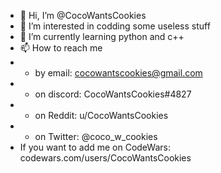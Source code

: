 - 👋 Hi, I’m @CocoWantsCookies
- 👀 I’m interested in codding some useless stuff
- 🌱 I’m currently learning python and c++
- 📫 How to reach me
-  - by email: cocowantscookies@gmail.com
-  - on discord: CocoWantsCookies#4827
-  - on Reddit: u/CocoWantsCookies
-  - on Twitter: @coco_w_cookies
- If you want to add me on CodeWars: codewars.com/users/CocoWantsCookies
